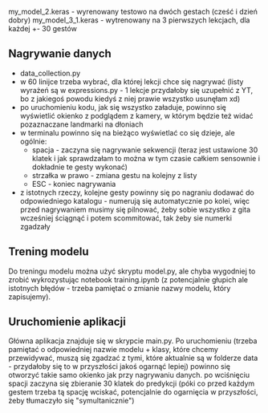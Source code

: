 my_model_2.keras - wyrenowany testowo na dwóch gestach (cześć i dzień dobry)
my_model_3_1.keras - wytrenowany na 3 pierwszych lekcjach, dla każdej +- 30 gestów

## Nagrywanie danych
* data_collection.py
* w 60 linijce trzeba wybrać, dla której lekcji chce się nagrywać (listy wyrażeń są w expressions.py - 1 lekcje przydałoby się uzupełnić z YT, bo z jakiegoś powodu kiedyś z niej prawie wszystko usunęłam xd)
* po uruchomieniu kodu, jak się wszystko załaduje, powinno się wyświetlić okienko z podglądem z kamery, w którym będzie też widać pozaznaczane landmarki na dłoniach
* w terminalu powinno się na bieżąco wyświetlać co się dzieje, ale ogólnie:
    * spacja - zaczyna się nagrywanie sekwencji (teraz jest ustawione 30 klatek i jak sprawdzałam to można w tym czasie całkiem sensownie i dokładnie te gesty wykonać)
    * strzałka w prawo - zmiana gestu na kolejny z listy
    * ESC - koniec nagrywania
* z istotnych rzeczy, kolejne gesty powinny się po nagraniu dodawać do odpowiedniego katalogu - numerują się automatycznie po kolei, więc przed nagrywaniem musimy się pilnować, żeby sobie wszystko z gita wcześniej ściągnąć i potem scommitować, tak żeby sie numerki zgadzały

## Trening modelu
Do treningu modelu można użyć skryptu model.py, ale chyba wygodniej to zrobić wykrozystując notebook training.ipynb (z potencjalnie głupich ale istotnych błędów - trzeba pamiętać o zmianie nazwy modelu, który zapisujemy).

## Uruchomienie aplikacji
Główna aplikacja znajduje się w skrypcie main.py. Po uruchomieniu (trzeba pamiętać o odpowiedniej nazwie modelu + klasy, które chcemy przewidywać, muszą się zgadzać z tymi, które aktualnie są w folderze data - przydałoby się to w przyszłości jakoś ogarnąć lepiej) powinno się otworzyć takie samo okienko jak przy nagrywaniu danych. po wciśnięciu spacji zaczyna się zbieranie 30 klatek do predykcji (póki co przed każdym gestem trzeba tą spację wciskać, potencjalnie do ogarnięcia w przyszłości, żeby tłumaczyło się "symultanicznie")
